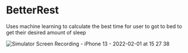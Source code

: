 # BetterRest
Uses machine learning to calculate the best time for user to got to bed to get their desired amount of sleep

![Simulator Screen Recording - iPhone 13 - 2022-02-01 at 15 27 38](https://user-images.githubusercontent.com/12521606/152068780-9a2071d5-4015-4e4c-9dba-5dd9f7cc68d1.gif)
